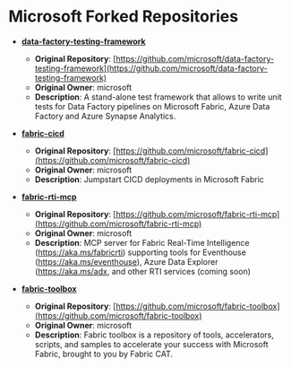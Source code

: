 # Microsoft Forked Repositories

- **[data-factory-testing-framework](https://github.com/FabricEssentials/data-factory-testing-framework)**
  - **Original Repository**: [https://github.com/microsoft/data-factory-testing-framework](https://github.com/microsoft/data-factory-testing-framework)
  - **Original Owner**: microsoft
  - **Description**: A stand-alone test framework that allows to write unit tests for Data Factory pipelines on Microsoft Fabric, Azure Data Factory and Azure Synapse Analytics.

- **[fabric-cicd](https://github.com/FabricEssentials/fabric-cicd)**
  - **Original Repository**: [https://github.com/microsoft/fabric-cicd](https://github.com/microsoft/fabric-cicd)
  - **Original Owner**: microsoft
  - **Description**: Jumpstart CICD deployments in Microsoft Fabric

- **[fabric-rti-mcp](https://github.com/FabricEssentials/fabric-rti-mcp)**
  - **Original Repository**: [https://github.com/microsoft/fabric-rti-mcp](https://github.com/microsoft/fabric-rti-mcp)
  - **Original Owner**: microsoft
  - **Description**: MCP server for Fabric Real-Time Intelligence (https://aka.ms/fabricrti) supporting tools for Eventhouse (https://aka.ms/eventhouse), Azure Data Explorer (https://aka.ms/adx, and other RTI services (coming soon)

- **[fabric-toolbox](https://github.com/FabricEssentials/fabric-toolbox)**
  - **Original Repository**: [https://github.com/microsoft/fabric-toolbox](https://github.com/microsoft/fabric-toolbox)
  - **Original Owner**: microsoft
  - **Description**: Fabric toolbox is a repository of tools, accelerators, scripts, and samples to accelerate your success with Microsoft Fabric, brought to you by Fabric CAT.

